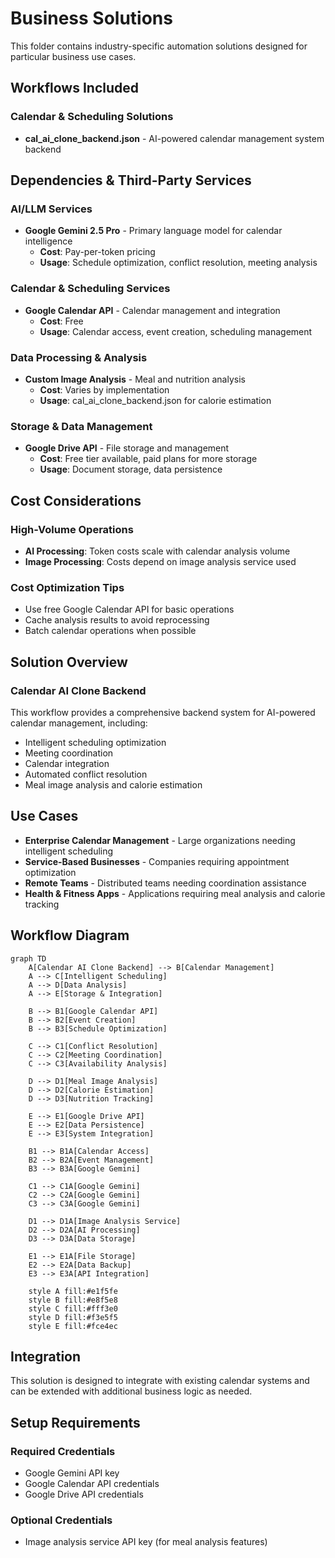 # Business Solutions

This folder contains industry-specific automation solutions designed for particular business use cases.

## Workflows Included

### Calendar & Scheduling Solutions
- **cal_ai_clone_backend.json** - AI-powered calendar management system backend

## Dependencies & Third-Party Services

### AI/LLM Services
- **Google Gemini 2.5 Pro** - Primary language model for calendar intelligence
  - **Cost**: Pay-per-token pricing
  - **Usage**: Schedule optimization, conflict resolution, meeting analysis

### Calendar & Scheduling Services
- **Google Calendar API** - Calendar management and integration
  - **Cost**: Free
  - **Usage**: Calendar access, event creation, scheduling management

### Data Processing & Analysis
- **Custom Image Analysis** - Meal and nutrition analysis
  - **Cost**: Varies by implementation
  - **Usage**: cal_ai_clone_backend.json for calorie estimation

### Storage & Data Management
- **Google Drive API** - File storage and management
  - **Cost**: Free tier available, paid plans for more storage
  - **Usage**: Document storage, data persistence

## Cost Considerations

### High-Volume Operations
- **AI Processing**: Token costs scale with calendar analysis volume
- **Image Processing**: Costs depend on image analysis service used

### Cost Optimization Tips
- Use free Google Calendar API for basic operations
- Cache analysis results to avoid reprocessing
- Batch calendar operations when possible

## Solution Overview

### Calendar AI Clone Backend
This workflow provides a comprehensive backend system for AI-powered calendar management, including:
- Intelligent scheduling optimization
- Meeting coordination
- Calendar integration
- Automated conflict resolution
- Meal image analysis and calorie estimation

## Use Cases

- **Enterprise Calendar Management** - Large organizations needing intelligent scheduling
- **Service-Based Businesses** - Companies requiring appointment optimization
- **Remote Teams** - Distributed teams needing coordination assistance
- **Health & Fitness Apps** - Applications requiring meal analysis and calorie tracking

## Workflow Diagram

```mermaid
graph TD
    A[Calendar AI Clone Backend] --> B[Calendar Management]
    A --> C[Intelligent Scheduling]
    A --> D[Data Analysis]
    A --> E[Storage & Integration]
    
    B --> B1[Google Calendar API]
    B --> B2[Event Creation]
    B --> B3[Schedule Optimization]
    
    C --> C1[Conflict Resolution]
    C --> C2[Meeting Coordination]
    C --> C3[Availability Analysis]
    
    D --> D1[Meal Image Analysis]
    D --> D2[Calorie Estimation]
    D --> D3[Nutrition Tracking]
    
    E --> E1[Google Drive API]
    E --> E2[Data Persistence]
    E --> E3[System Integration]
    
    B1 --> B1A[Calendar Access]
    B2 --> B2A[Event Management]
    B3 --> B3A[Google Gemini]
    
    C1 --> C1A[Google Gemini]
    C2 --> C2A[Google Gemini]
    C3 --> C3A[Google Gemini]
    
    D1 --> D1A[Image Analysis Service]
    D2 --> D2A[AI Processing]
    D3 --> D3A[Data Storage]
    
    E1 --> E1A[File Storage]
    E2 --> E2A[Data Backup]
    E3 --> E3A[API Integration]
    
    style A fill:#e1f5fe
    style B fill:#e8f5e8
    style C fill:#fff3e0
    style D fill:#f3e5f5
    style E fill:#fce4ec
```

## Integration

This solution is designed to integrate with existing calendar systems and can be extended with additional business logic as needed.

## Setup Requirements

### Required Credentials
- Google Gemini API key
- Google Calendar API credentials
- Google Drive API credentials

### Optional Credentials
- Image analysis service API key (for meal analysis features)

